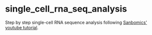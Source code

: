 # single_cell_rna_seq_analysis
Step by step single-cell RNA sequence analysis following [Sanbomics' youtube tutorial](https://youtu.be/uvyG9yLuNSE?si=b_B6znCiHL0UCg3t).
